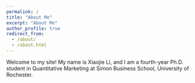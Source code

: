 ```yaml
---
permalink: /
title: "About Me"
excerpt: "About Me"
author_profile: true
redirect_from: 
  - /about/
  - /about.html
---
```



Welcome to my site! My name is Xiaojie Li, and I am a fourth-year Ph.D. student in Quantitative Marketing at Simon Business School, University of Rochester.
